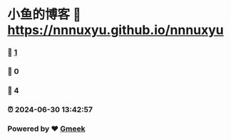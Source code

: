 # 小鱼的博客 :link: https://nnnuxyu.github.io/nnnuxyu 
### :page_facing_up: [1](https://nnnuxyu.github.io/nnnuxyu/tag.html) 
### :speech_balloon: 0 
### :hibiscus: 4 
### :alarm_clock: 2024-06-30 13:42:57 
### Powered by :heart: [Gmeek](https://github.com/Meekdai/Gmeek)
